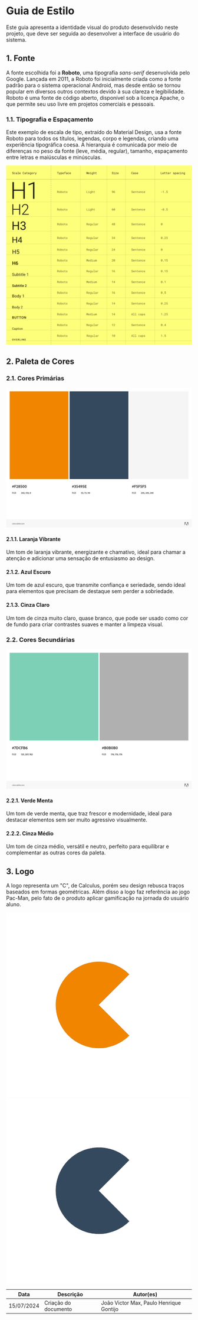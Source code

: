 # Guia de Estilo

Este guia apresenta a identidade visual do produto desenvolvido neste projeto, que deve ser seguida ao desenvolver a interface de usuário do sistema.

## 1. Fonte

A fonte escolhida foi a __Roboto__, uma tipografia _sans-serif_ desenvolvida pelo Google. Lançada em 2011, a Roboto foi inicialmente criada como a fonte padrão para o sistema operacional Android, mas desde então se tornou popular em diversos outros contextos devido à sua clareza e legibilidade.
Roboto é uma fonte de código aberto, disponível sob a licença Apache, o que permite seu uso livre em projetos comerciais e pessoais.

### 1.1. Tipografia e Espaçamento

Este exemplo de escala de tipo, extraído do Material Design, usa a fonte Roboto para todos os títulos, legendas, corpo e legendas, criando uma experiência tipográfica coesa. A hierarquia é comunicada por meio de diferenças no peso da fonte (leve, média, regular), tamanho, espaçamento entre letras e maiúsculas e minúsculas.

![Tipografia](../assets/tipografia.png)


## 2. Paleta de Cores

### 2.1. Cores Primárias

![Cores Primarias](../assets/Primary-Color-Theme.jpeg)


#### 2.1.1. Laranja Vibrante
Um tom de laranja vibrante, energizante e chamativo, ideal para chamar a atenção e adicionar uma sensação de entusiasmo ao design.

#### 2.1.2. Azul Escuro
Um tom de azul escuro, que transmite confiança e seriedade, sendo ideal para elementos que precisam de destaque sem perder a sobriedade.

#### 2.1.3. Cinza Claro 
Um tom de cinza muito claro, quase branco, que pode ser usado como cor de fundo para criar contrastes suaves e manter a limpeza visual.

### 2.2. Cores Secundárias

![Cores Secundarias](../assets/Secundary-Color-Theme.jpeg)

#### 2.2.1. Verde Menta
Um tom de verde menta, que traz frescor e modernidade, ideal para destacar elementos sem ser muito agressivo visualmente.

#### 2.2.2. Cinza Médio
Um tom de cinza médio, versátil e neutro, perfeito para equilibrar e complementar as outras cores da paleta.

## 3. Logo
A logo representa um "C", de Calculus, porém seu design rebusca traços baseados em formas geométricas. Além disso a logo faz referência ao jogo Pac-Man, pelo fato de o produto aplicar gamificação na jornada do usuário aluno.


![Logo 1](../assets/calculus-logo1.png)
![Logo 2](../assets/calculus-logo2.png)


|**Data**|**Descrição**|**Autor(es)**|
|--------|-------------|--------------|
|15/07/2024| Criação do documento | João Victor Max, Paulo Henrique Gontijo |




